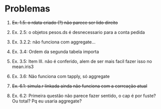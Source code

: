 Problemas
=========

1. ~~Ex. 1.5: o rdata criado (?) não parece ser lido direito~~

2. Ex. 2.5: o objetos pesos.ds é desnecessario para a conta pedida

3. Ex. 3.2.2: não funciona com aggregate...

4. Ex. 3.4: Ordem da segunda tabela importa

5. Ex. 3.5: Item III. não é conferido, alem de ser mais facil fazer isso no mean.iris3

6. Ex. 3.6: Não funciona com tapply, só aggregate

7. ~~Ex. 6.1: simula.r linkada ainda não funciona com a correação atual~~

8. Ex. 6.2: Primeira questão não parece fazer sentido, o cap é por fuste? Ou total? Pq eu usaria aggregate?
